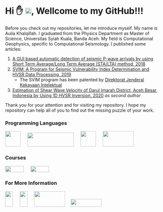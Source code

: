 # Hi :hand: <img width=20 height=20 src="https://www.svgrepo.com/show/242361/indonesia.svg">, Wellcome to my GitHub!!!

Before you check out my repositories, let me introduce myself. My name is Aulia Khalqillah. I graduated from the Physics Department as Master of Science, Universitas Syiah Kuala, Banda Aceh. My field is Computational Geophysics, specific to Computational Seismology. I published some articles:

1. [A GUI based automatic detection of seismic P-wave arrivals by using Short Term Average/Long Term Average (STA/LTA) method, 2018](https://iopscience.iop.org/article/10.1088/1742-6596/1116/3/032014)
2. [SVIM: A Program for Seismic Vulnerability Index Determination and HVSR Data Processing, 2019](https://iopscience.iop.org/article/10.1088/1755-1315/273/1/012016)
    + The SVIM program has been patented by [Direktorat Jenderal Kekayaan Intelektual](https://pdki-indonesia.dgip.go.id/detail/EC00202122057?type=copyright&keyword=SVIM)
3. [Estimation of Shear Wave Velocity of Darul Imarah District, Aceh Besar, Indonesia by Using 1D HVSR Inversion, 2020](https://iopscience.iop.org/article/10.1088/1757-899X/846/1/012068/meta) _as second author_

Thank you for your attention and for visiting my repository. I hope my repository can help all of you to  find out the missing puzzle of your work.

### Programming Languages
[<img width=50, height=50 src="https://upload.wikimedia.org/wikipedia/commons/archive/2/21/20170128174109%21Matlab_Logo.png">](https://www.mathworks.com/products/matlab.html) &emsp; [<img width=150, height=45, src="https://www.python.org/static/community_logos/python-logo-generic.svg">](https://www.python.org/) &emsp;
[<img width=50, height=50, src="https://upload.wikimedia.org/wikipedia/commons/thumb/b/b8/Fortran_logo.svg/383px-Fortran_logo.svg.png">](https://fortran-lang.org/) &emsp;
[<img width=100, height=50, src="https://www.generic-mapping-tools.org/_static/gmt-logo.png">](https://www.generic-mapping-tools.org/) &emsp;

### Courses
[<img width=60 height=20 src="https://academy.dqlab.id/assets/images/logo-dqlab.png">](https://academy.dqlab.id/) &emsp;
[<img width=60 height=20 src="https://www.udemy.com/staticx/udemy/images/v7/logo-udemy.svg">](https://www.udemy.com/certificate/UC-ee98538a-0bed-424e-8f9c-83a97d672d23/)

### For More Information
[<img width=25 height=50 src="https://upload.wikimedia.org/wikipedia/commons/7/7e/Gmail_icon_%282020%29.svg">](mailto:auliakhalqillah.mail@gmail.com) &emsp; [<img width=25, height=50, src="https://content.linkedin.com/content/dam/me/business/en-us/amp/brand-site/v2/bg/LI-Bug.svg.original.svg">](https://www.linkedin.com/in/aulia-khalqillah-b6571315b/) &emsp; [<img width=100 height=50 src="https://upload.wikimedia.org/wikipedia/commons/2/20/WordPress_logo.svg">](https://www.auliakhalqillah.com) &emsp;[<img width=100 height=25 src="https://upload.wikimedia.org/wikipedia/commons/b/b8/YouTube_Logo_2017.svg">](https://www.youtube.com/c/AuliaKhalqillah/videos)


<!--
**auliakhalqillah/auliakhalqillah** is a ✨ _special_ ✨ repository because its `README.md` (this file) appears on your GitHub profile.

Here are some ideas to get you started:

- 🔭 I’m currently working on ...
- 🌱 I’m currently learning ...
- 👯 I’m looking to collaborate on ...
- 🤔 I’m looking for help with ...
- 💬 Ask me about ...
- 📫 How to reach me: ...
- 😄 Pronouns: ...
- ⚡ Fun fact: ...
-->

